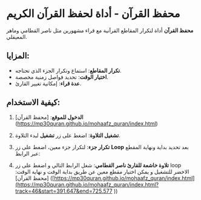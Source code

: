 # محفظ القرآن - أداة لحفظ القرآن الكريم

**محفظ القرآن** أداة لتكرار المقاطع القرآنية مع قراء مشهورين مثل ناصر القطامي وماهر المعيقلي.

## المزايا:
- **تكرار المقاطع**: استماع وتكرار الجزء الذي تحتاجه.
- **اختيار الوقت**: تحديد فواصل زمنية مخصصة.
- **عدة قراء**: إمكانية تغيير القارئ.

## كيفية الاستخدام:

1. **الدخول للموقع**: [محفظ القرآن] (https://mp30quran.github.io/mohaafz_quran/index.html)

3. **تشغيل التلاوة**: اضغط على زر **تشغيل** لبدء التلاوة.

4. **تكرار جزء**: لتكرار جزء معين، اضغط على زر **Loop** بعد تحديد بداية ونهاية المقطع عبر الرابط:

5. **تلاوة خاشعة للقارئ ناصر القطامي**: شغل الرابط التالي و اضغط على زر loop الاخضر للتشغيل و يمكن اختيار مقطع معين عن طريق بداية الوقت و نهاية الوقت: [محفظ القرآن] ([https://mp30quran.github.io/mohaafz_quran/index.html](https://mp30quran.github.io/mohaafz_quran/index.html?track=46&start=391.647&end=725.577
))
